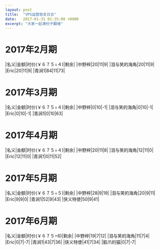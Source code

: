 ```yaml
---
layout: post
title:  "VPS运营收支日志"
date:   2017-01-31 01:35:00 +0900
excerpt: "大家一起凑份子翻墙"
---
```

# 2017年2月期

|名义|金额|时价(￥６７５÷４)|剩余|
|中野梓|20|11|9|
|泪与笑的海角|20|11|9|
|Eric|20|11|9|
|青涧1|84|11|73|

# 2017年3月期

|名义|金额|时价(￥６７５÷４)|剩余|
|中野梓|0|10|-1|
|泪与笑的海角|0|10|-1|
|Eric|0|10|-1|
|青涧1|0|10|63|

# 2017年4月期

|名义|金额|时价(￥６７５÷４)|剩余|
|中野梓|20|11|8|
|泪与笑的海角|12|11|0|
|Eric|12|11|0|
|青涧1|0|11|52|

# 2017年5月期

|名义|金额|时价(￥６７５÷５)|剩余|
|中野梓|28|9|19|
|泪与笑的海角|20|9|11|
|Eric|9|9|0|
|青涧1|52|9|43|
|侠义特使|50|9|41|

# 2017年6月期

|名义|金额|时价(￥６７５÷6)|剩余|
|中野梓|19|7|12|
|泪与笑的海角|11|7|4|
|Eric|0|7|-7|
|青涧1|43|7|36|
|侠义特使|41|7|34|
|脏爪的猫|0|7|-7|
